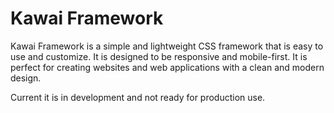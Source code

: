 # Kawai Framework
Kawai Framework is a simple and lightweight CSS framework that is easy to use and customize. It is designed to be responsive and mobile-first. It is perfect for creating websites and web applications with a clean and modern design.

Current it is in development and not ready for production use.